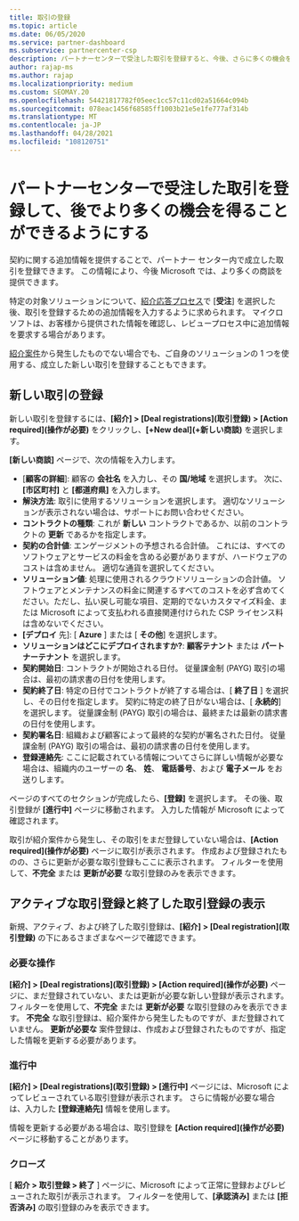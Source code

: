 ```yaml
---
title: 取引の登録
ms.topic: article
ms.date: 06/05/2020
ms.service: partner-dashboard
ms.subservice: partnercenter-csp
description: パートナーセンターで受注した取引を登録すると、今後、さらに多くの機会をマイクロソフトに提供することができます。
author: rajap-ms
ms.author: rajap
ms.localizationpriority: medium
ms.custom: SEOMAY.20
ms.openlocfilehash: 54421817782f05eec1cc57c11cd02a51664c094b
ms.sourcegitcommit: 078eac1456f68585ff1003b21e5e1fe777af314b
ms.translationtype: MT
ms.contentlocale: ja-JP
ms.lasthandoff: 04/28/2021
ms.locfileid: "108120751"
---
```

# <a name="register-deals-youve-won-in-partner-center-so-you-can-get-more-opportunities-later"></a>パートナーセンターで受注した取引を登録して、後でより多くの機会を得ることができるようにする

契約に関する追加情報を提供することで、パートナー センター内で成立した取引を登録できます。 この情報により、今後 Microsoft では、より多くの商談を提供できます。

特定の対象ソリューションについて、[紹介応答プロセス](manage-leads.md)で [**受注**] を選択した後、取引を登録するための追加情報を入力するように求められます。 マイクロソフトは、お客様から提供された情報を確認し、レビュープロセス中に追加情報を要求する場合があります。

[紹介案件](referrals.md)から発生したものでない場合でも、ご自身のソリューションの 1 つを使用する、成立した新しい取引を登録することもできます。 

## <a name="register-a-new-deal"></a>新しい取引の登録

新しい取引を登録するには、**[紹介] > [Deal registrations]\(取引登録\) > [Action required]\(操作が必要\)** をクリックし、**[+New deal]\(+新しい商談\)** を選択します。

**[新しい商談]** ページで、次の情報を入力します。

- [**顧客の詳細**]: 顧客の **会社名** を入力し、その **国/地域** を選択します。 次に、**[市区町村]** と **[都道府県]** を入力します。
- **解決方法**: 取引に使用するソリューションを選択します。 適切なソリューションが表示されない場合は、サポートにお問い合わせください。
- **コントラクトの種類**: これが **新しい** コントラクトであるか、以前のコントラクトの **更新** であるかを指定します。
- **契約の合計値**: エンゲージメントの予想される合計値。 これには、すべてのソフトウェアとサービスの料金を含める必要がありますが、ハードウェアのコストは含めません。 適切な通貨を選択してください。
- **ソリューション値**: 処理に使用されるクラウドソリューションの合計値。 ソフトウェアとメンテナンスの料金に関連するすべてのコストを必ず含めてください。ただし、払い戻し可能な項目、定期的でないカスタマイズ料金、または Microsoft によって支払われる直接関連付けられた CSP ライセンス料は含めないでください。
- **[デプロイ** 先]: [ **Azure** ] または [ **その他**] を選択します。
- **ソリューションはどこにデプロイされますか?**: **顧客テナント** または **パートナーテナント** を選択します。
- **契約開始日**: コントラクトが開始される日付。 従量課金制 (PAYG) 取引の場合は、最初の請求書の日付を使用します。
- **契約終了日**: 特定の日付でコントラクトが終了する場合は、[ **終了日** ] を選択し、その日付を指定します。 契約に特定の終了日がない場合は、[ **永続的**] を選択します。 従量課金制 (PAYG) 取引の場合は、最終または最新の請求書の日付を使用します。
- **契約署名日**: 組織および顧客によって最終的な契約が署名された日付。 従量課金制 (PAYG) 取引の場合は、最初の請求書の日付を使用します。
- **登録連絡先**: ここに記載されている情報についてさらに詳しい情報が必要な場合は、組織内のユーザーの **名**、 **姓**、 **電話番号**、および **電子メール** をお送りします。

ページのすべてのセクションが完成したら、**[登録]** を選択します。 その後、取引登録が **[進行中]** ページに移動されます。 入力した情報が Microsoft によって確認されます。

取引が紹介案件から発生し、その取引をまだ登録していない場合は、**[Action required]\(操作が必要\)** ページに取引が表示されます。 作成および登録されたものの、さらに更新が必要な取引登録もここに表示されます。 フィルターを使用して、**不完全** または **更新が必要** な取引登録のみを表示できます。

## <a name="viewing-active-and-closed-deal-registrations"></a>アクティブな取引登録と終了した取引登録の表示

新規、アクティブ、および終了した取引登録は、**[紹介] > [Deal registration]\(取引登録\)** の下にあるさまざまなページで確認できます。

### <a name="action-required"></a>必要な操作

**[紹介] > [Deal registrations]\(取引登録\) > [Action required]\(操作が必要\)** ページに、まだ登録されていない、または更新が必要な新しい登録が表示されます。 フィルターを使用して、**不完全** または **更新が必要** な取引登録のみを表示できます。 **不完全** な取引登録は、紹介案件から発生したものですが、まだ登録されていません。 **更新が必要な** 案件登録は、作成および登録されたものですが、指定した情報を更新する必要があります。

### <a name="in-progress"></a>進行中

**[紹介] > [Deal registrations]\(取引登録\) > [進行中]** ページには、Microsoft によってレビューされている取引登録が表示されます。 さらに情報が必要な場合は、入力した **[登録連絡先]** 情報を使用します。

情報を更新する必要がある場合は、取引登録を **[Action required]\(操作が必要\)** ページに移動することがあります。

### <a name="closed"></a>クローズ

[ **紹介 > 取引登録 > 終了** ] ページに、Microsoft によって正常に登録およびレビューされた取引が表示されます。 フィルターを使用して、**[承認済み]** または **[拒否済み]** の取引登録のみを表示できます。

